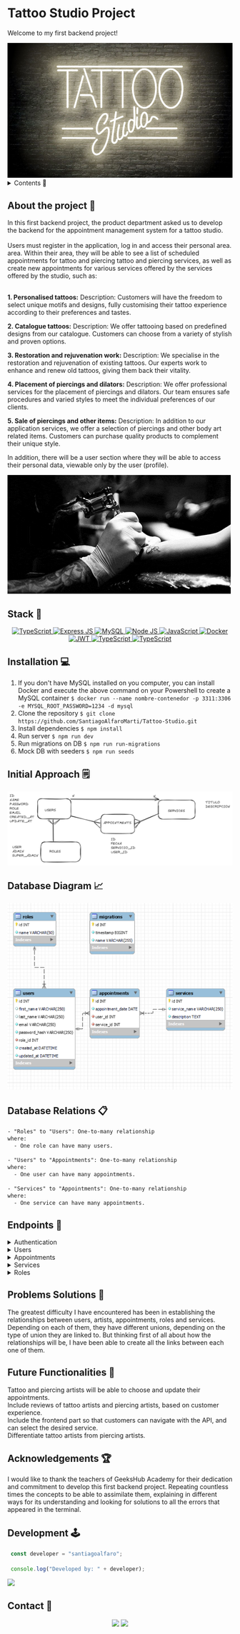 # Tattoo Studio Project

Welcome to my first backend project!

<img src="./img/image tattoo studio.jpg">
<br>

<details>
  <summary> Contents 📝</summary>
  <ol>
    <li><a href="#about-the-project">About the project</a></li>
    <li><a href="#stack">Stack</a></li>
    <li><a href="#local-installation">Installation</a></li>
    <li><a href="#initial approach">Initial Approach</a></li>
    <li><a href="#database Diagram">Database Diagram</a></li>
    <li><a href="#db-relations">Database Relations</a></li>
    <li><a href="#endpoints">Endpoints</a></li>
    <li><a href="#problems-solutions">Problems Solutions</a></li>
    <li><a href="#future-functionalities">Future Functionalities</a></li>
    <li><a href="#acknowledgements">Acknowledgements</a></li>
    <li><a href="#development">Development</a></li>
    <li><a href="#contact">Contact</a></li>
  </ol>
</details>

## About the project :bricks:
In this first backend project, the product department asked us to develop the backend for the appointment management system for a tattoo studio.
<br>
<br>
Users must register in the application, log in and access their personal area.
area. Within their area, they will be able to see a list of scheduled appointments for tattoo and piercing tattoo and piercing services,
as well as create new appointments for various services offered by the services offered by the studio, such as:
<br>
<br>

<b>1. Personalised tattoos:</b>
Description: Customers will have the freedom to select unique motifs and designs, fully customising their tattoo experience according to their preferences and tastes.
<br>

<b>2. Catalogue tattoos:</b>
Description: We offer tattooing based on predefined designs from our catalogue. Customers can choose from a variety of stylish and proven options.
<br>

<b>3. Restoration and rejuvenation work:</b>
Description: We specialise in the restoration and rejuvenation of existing tattoos. Our experts work to enhance and renew old tattoos, giving them back their vitality.
<br>

<b>4. Placement of piercings and dilators:</b>
Description: We offer professional services for the placement of piercings and dilators. Our team ensures safe procedures and varied styles to meet the individual preferences of our clients.
<br>

<b>5. Sale of piercings and other items:</b>
Description: In addition to our application services, we offer a selection of piercings and other body art related items. Customers can purchase quality products to complement their unique style.
<br>

In addition, there will be a user section where they will be able to access their personal data, viewable only by the user (profile).
<br>

<img src="./img/gif tatuador.gif">

## Stack :rocket:
<div align="center">
<a href="">
    <img src="https://img.shields.io/badge/TypeScript-3178C6?style=for-the-badge&logo=typescript&logoColor=white" alt="TypeScript" />
</a>
<a href="https://www.expressjs.com/">
    <img src= "https://img.shields.io/badge/express.js-%23c04d59.svg?style=for-the-badge&logo=express&logoColor=white" alt="Express JS"/>
</a>
<a href="">
    <img src="https://img.shields.io/badge/MySQL-4479A1?style=for-the-badge&logo=mysql&logoColor=white" alt="MySQL" />
</a>
<a href="https://nodejs.org/es/">
    <img src= "https://img.shields.io/badge/node.js-026E00?style=for-the-badge&logo=node.js&logoColor=white" alt="Node JS"/>
</a>
<a href="https://developer.mozilla.org/es/docs/Web/JavaScript">
    <img src= "https://img.shields.io/badge/javascipt-EFD81D?style=for-the-badge&logo=javascript&logoColor=black" alt="JavaScript"/>
</a>
<a href="">
<img src="https://img.shields.io/badge/Docker-2496ED?style=for-the-badge&logo=docker&logoColor=white" alt="Docker" />
</a>
<a href="">
    <img src="https://img.shields.io/badge/JWT-000000?style=for-the-badge&logo=jsonwebtokens&logoColor=white" alt="JWT" />
</a>
<a href="">
    <img src="https://img.shields.io/badge/bcrypt-3178C6?style=for-the-badge&" alt="TypeScript" />
</a>
<a href="">
    <img src="https://img.shields.io/badge/thunder-cc6636?style=for-the-badge" alt="TypeScript" />
</a>
 </div>

 ## Installation :computer:

1. If you don't have MySQL installed on you computer, you can install Docker and execute the above command on your Powershell to create a MySQL container
` $ docker run --name nombre-contenedor -p 3311:3306 -e MYSQL_ROOT_PASSWORD=1234 -d mysql `
2. Clone the repository
` $ git clone https://github.com/SantiagoAlfaroMarti/Tattoo-Studio.git `
3. Install dependencies
` $ npm install `
4. Run server
` $ npm run dev `
5. Run migrations on DB
` $ npm run run-migrations `
6. Mock DB with seeders
` $ npm run seeds `

## Initial Approach :spiral_notepad:
<img src="./img/planteamiento_inicial.png">

## Database Diagram :chart_with_upwards_trend:
<img src="./img/diagrama.png">

## Database Relations :clipboard:
    
    - "Roles" to "Users": One-to-many relationship
    where:
      - One role can have many users.

    - "Users" to "Appointments": One-to-many relationship
    where:
      - One user can have many appointments.

    - "Services" to "Appointments": One-to-many relationship
    where:
      - One service can have many appointments.


## Endpoints :jigsaw:

<details>
<summary>Authentication</summary>

- AUTH

  - REGISTER

          POST http://localhost:4000/api/auth/register

    body:

    ```js
        {
            "email": "mail@mail.com",
            "password": "123456789"
        }
    ```

  - LOGIN

          POST http://localhost:4000/api/auth/login

    body:

    ```js
        {
            "email": "mail@mail.com",
            "password": "123456789"
        }
    ```

      </details>
      <details>

<summary>Users</summary>

- USERS

      - GET ALL USERS (ONLY FOR ADMINS)

              GET http://localhost:4000/api/users

          auth:
          ```
          your token

          ```

       - SHOW USER PROFILE

              GET http://localhost:4000/api/users/profile

          auth:
          ```
          your token

          ```

      - CHANGE PROFILE INFO

              PUT http://localhost:4000/api/users/profile/change

          auth:
          ```
          your token

          ```
          body:
          ``` js
              {
                  change of information here
              }
          ```

      - PROFILE FILTERED BY EMAIL

              GET http://localhost:4000/api/users/:email

          auth:
          ```
          your token
          ```
          body:
          ``` js
               {
                  "email": "email users"
               }
          ```

      - DELETE USER BY ID

              GET http://localhost:4000/api/users/:id

          auth:
          ```
          your token
          ```
          body:
          ``` js
               {
                  "id": "delete user id"
               }
          ```

</details>

<details>

<summary>Appointments</summary>

- APPOINTMENTS

      - CREATE APPOINTMENT

              POST http://localhost:4000/api/appointments/create

          auth:
          ```
          your token
          ```
          body:
          ``` js
              {
                  "appointment_date": "2024/01/01",
                  "service_id": 2
              }
          ```

      - CHANGE APPOINTMENT

              PUT http://localhost:4000/api/appointments/change

          auth:
          ```
          your token
          ```
          body:
          ``` js
              {
                  "id": your appointment id,
                  "infotochange": value
              }
          ```

          - FIND APPOINTMENT BY ID

              GET http://localhost:4000/api/appointments/:id

          auth:
          ```
          your token
          ```
          body:
          ``` js
              {
                  "id": 1
              }
          ```

          - SHOW USER APPOINTMENTS

              GET http://localhost:4000/api/appointments/scheduled

          auth:
          ```
          your token
          ```

          - DELETE APPOINTMENT

              DELETE http://localhost:4000/api/appointments/delete

          auth:
          ```
          your token
          ```
          body:
          ``` js
              {
                  "id": 1
              }
          ```

  </details>

<details>

<summary> Services </summary>

- SERVICES 

    - CREATE SERVICE (admins)
        POST http://localhost:4000/api/services

          auth:
          ```
          your token
          ```
          body:
          ``` js
              {
                  "service_name": "Name",
                  "description": "description"
              }
          ```

      - SEE ALL SERVICES

              GET http://localhost:4000/api/services

          auth:
          ```
          your token
          ```


      - UPDATE SERVICE (admins)

              PUT http://localhost:4000/api/services/:id

          auth:
          ```
          your token
          ```
          body:
          ``` js
              {
                  "id": 2,
                  "description": "description"
              }
          ```
       - DELETE SERVICE BY ID

              GET http://localhost:4000/api/services/:id

          auth:
          ```
          your token
          ```
          body:
          ``` js
              {
                  "id": 1
              }
          ```

  </details>


<details>

<summary> Roles </summary>

- ROLES 

    - SEE ALL ROLES (admins)

              GET http://localhost:4000/api/roles

          auth:
          ```
          your token
          ```

    - CREATE ROLE (admins)
        POST http://localhost:4000/api/roles/create

          auth:
          ```
          your token
          ```
          body:
          ``` js
              {
                  "id": 1,
                  "name": "name"
              }
          ```

      - UPDATE ROLE (admins)

              PUT http://localhost:4000/api/roles/update/:id

          auth:
          ```
          your token
          ```
          body:
          ``` js
              {
                  "id": 2,
                  "infotoupdate": "update role"
              }
          ```
       - DELETE ROLE

              DELETE http://localhost:4000/api/roles/delete

          auth:
          ```
          your token
          ```
          body:
          ``` js
              {
                  "name": superAdmin
              }
          ```

  </details>

## Problems Solutions :boxing_glove:
The greatest difficulty I have encountered has been in establishing the relationships between users, artists, appointments, roles and services. Depending on each of them, they have different unions, depending on the type of union they are linked to.
But thinking first of all about how the relationships will be, I have been able to create all the links between each one of them.

## Future Functionalities :crystal_ball:
Tattoo and piercing artists will be able to choose and update their appointments.
<br>
Include reviews of tattoo artists and piercing artists, based on customer experience.
<br>
Include the frontend part so that customers can navigate with the API, and can select the desired service.
<br>
Differentiate tattoo artists from piercing artists.
<br>

## Acknowledgements :trophy:
I would like to thank the teachers of GeeksHub Academy for their dedication and commitment to develop this first backend project.
Repeating countless times the concepts to be able to assimilate them, explaining in different ways for its understanding and looking for solutions to all the errors that appeared in the terminal.

## Development :joystick:

``` js
 const developer = "santiagoalfaro";

 console.log("Developed by: " + developer);
```  
<img src="./img/desarrollador_humor.gif">

## Contact :calling:
<div align="center">
<a href = "mailto:santiagoalfamar@gmail.com"><img src="https://img.shields.io/badge/Gmail-C6362C?style=for-the-badge&logo=gmail&logoColor=white" target="_blank"></a>
<a href="https://https://github.com/SantiagoAlfaroMarti"><img src="https://img.shields.io/badge/github-24292F?style=for-the-badge&logo=github&logoColor=white" target="_blank"></a>
</div>